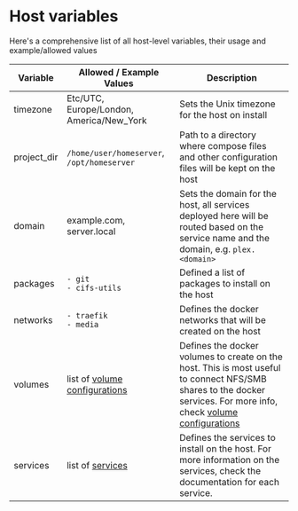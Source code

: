 # Host variables

Here's a comprehensive list of all host-level variables, their usage and example/allowed values

| Variable | Allowed / Example Values | Description |
|----------|--------------------------|-------------|
| timezone | Etc/UTC, Europe/London, America/New_York | Sets the Unix timezone for the host on install |
| project_dir | `/home/user/homeserver`, `/opt/homeserver` | Path to a directory where compose files and other configuration files will be kept on the host |
| domain | example.com, server.local | Sets the domain for the host, all services deployed here will be routed based on the service name and the domain, e.g. `plex.<domain>` |
| packages | `- git`<br>`- cifs-utils` | Defined a list of packages to install on the host |
| networks | `- traefik`<br>`- media` | Defines the docker networks that will be created on the host |
| volumes | list of [volume configurations](volume_config.md) | Defines the docker volumes to create on the host. This is most useful to connect NFS/SMB shares to the docker services. For more info, check [volume configurations](volume_config.md) |
| services | list of [services](services/_list.md) | Defines the services to install on the host. For more    information on the services, check the documentation for each service. |
